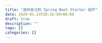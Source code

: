 ```yaml
---
title: "造你自己的 Spring Boot Starter 组件"
date: 2020-01-23T20:16:58+08:00
draft: true
description: ""
tags: []
categories: []
---
```


<!--more-->
